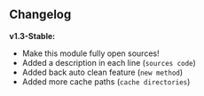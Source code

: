 <div class="changelog">
    <div class="title">
        <h2>Changelog</h2>
    </div>
    <div class="content">
        <strong>v1.3-Stable:</strong>
        <ul>
            <li>Make this module fully open sources!</li>
            <li>Added a description in each line (<code>sources code</code>)</li>
            <li>Added back auto clean feature (<code>new method</code>)</li>
            <li>Added more cache paths (<code>cache directories</code>)</li>
        </ul>
    </div>
</div>

